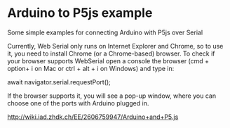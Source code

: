 # Arduino to P5js example 

Some simple examples for connecting Arduino with P5js over Serial 

Currently, Web Serial only runs on Internet Explorer and Chrome, so to use it, you need to install Chrome (or a Chrome-based) browser. To check if your browser supports WebSerial open a console the browser (cmd + option+ i on Mac or ctrl + alt + i on Windows) and type in:

await navigator.serial.requestPort();

If the browser supports it, you will see a pop-up window, where you can choose one of the ports with Arduino plugged in.

http://wiki.iad.zhdk.ch/EE/2606759947/Arduino+and+P5.js

